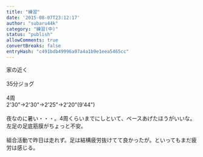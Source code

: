 ```yaml
---
title: "練習"
date: '2015-08-07T23:12:17'
author: "subaru44k"
category: "練習(中)"
status: "publish"
allowComments: true
convertBreaks: false
entryHash: "c491bdb49996a97a4a1b9e1eea5465cc"
---
```

家の近く<br>
<br>
35分ジョグ<br>
<br>
4周<br>
2'30"→2'30"→2'25"→2'20"(9'44")<br>
<br>
夜なのに暑い・・・。4周くらいまでにしといて、ペースあげたほうがいいな。<br>
左足の足底筋膜がちょっと不安。<br>
<br>
組合活動で昨日は走れず。足は結構疲労抜けてて良かったが。といってもまだ疲労は感じる。
